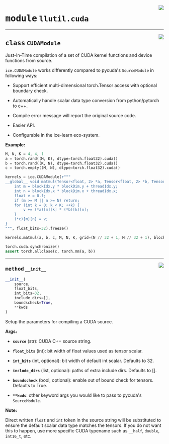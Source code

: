 <!-- markdownlint-disable -->

<a href="https://github.com/tjyuyao/ice-learn/blob/main/ice/llutil/cuda.py#L0"><img align="right" style="float:right;" src="https://img.shields.io/badge/-source-cccccc?style=flat-square"></a>

# <kbd>module</kbd> `llutil.cuda`








---

<a href="https://github.com/tjyuyao/ice-learn/blob/main/ice/llutil/cuda.py#L58"><img align="right" style="float:right;" src="https://img.shields.io/badge/-source-cccccc?style=flat-square"></a>

## <kbd>class</kbd> `CUDAModule`
Just-In-Time compilation of a set of CUDA kernel functions and device functions from source.


``ice.CUDAModule`` works differently compared to pycuda's ``SourceModule`` in following ways:



- Support efficient multi-dimensional torch.Tensor access with optional boundary check.

- Automatically handle scalar data type conversion from python/pytorch to c++.

- Compile error message will report the original source code.

- Easier API.

- Configurable in the ice-learn eco-system.




**Example:**



```python
M, N, K = 4, 4, 1
a = torch.rand((M, K), dtype=torch.float32).cuda()
b = torch.rand((K, N), dtype=torch.float32).cuda()
c = torch.empty((M, N), dtype=torch.float32).cuda()

kernels = ice.CUDAModule(r"""
__global__ void matmul(Tensor<float, 2> *a, Tensor<float, 2> *b, Tensor<float, 2> *c, int M, int N, int K) {
    int m = blockIdx.y * blockDim.y + threadIdx.y;
    int n = blockIdx.x * blockDim.x + threadIdx.x;
    float v = 0.f;
    if (m >= M || n >= N) return;
    for (int k = 0; k < K; ++k) {
        v += (*a)[m][k] * (*b)[k][n];
    }
    (*c)[m][n] = v;
}
""", float_bits=32).freeze()

kernels.matmul(a, b, c, M, N, K, grid=(N // 32 + 1, M // 32 + 1), block=(32, 32, 1))

torch.cuda.synchronize()
assert torch.allclose(c, torch.mm(a, b))
```






---

<a href="https://github.com/tjyuyao/ice-learn/blob/main/ice/llutil/cuda.py#L97"><img align="right" style="float:right;" src="https://img.shields.io/badge/-source-cccccc?style=flat-square"></a>

### <kbd>method</kbd> `__init__`

```python
__init__(
    source,
    float_bits,
    int_bits=32,
    include_dirs=[],
    boundscheck=True,
    **kwds
)
```

Setup the parameters for compiling a CUDA source.




**Args:**


 - <b>`source`</b> (str):  CUDA C++ source string.

 - <b>`float_bits`</b> (int):  bit width of float values used as tensor scalar.

 - <b>`int_bits`</b> (int, optional):  bit width of default int scalar. Defaults to 32.

 - <b>`include_dirs`</b> (list, optional):  paths of extra include dirs. Defaults to [].

 - <b>`boundscheck`</b> (bool, optional):  enable out of bound check for tensors. Defaults to True.

 - <b>`**kwds`</b>:  other keyword args you would like to pass to pycuda's ``SourceModule``.




**Note:**

>
Direct written `float` and `int` token in the source string will be substituted
to ensure the default scalar data type matches the tensors. If you do not want
this to happen, use more specific CUDA typename such as `__half`, `double`, `int16_t`, etc.

>


